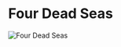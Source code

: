 # Four Dead Seas

<img src="https://half-guinea-press.github.io/Nocturnal_Campaign/images/Four Dead Seas.jpg" alt="Four Dead Seas">

